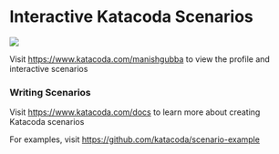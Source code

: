# Interactive Katacoda Scenarios

[![](http://shields.katacoda.com/katacoda/manishgubba/count.svg)](https://www.katacoda.com/manishgubba "Get your profile on Katacoda.com")

Visit https://www.katacoda.com/manishgubba to view the profile and interactive scenarios

### Writing Scenarios
Visit https://www.katacoda.com/docs to learn more about creating Katacoda scenarios

For examples, visit https://github.com/katacoda/scenario-example
